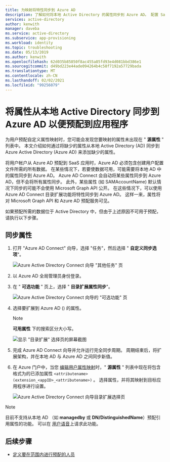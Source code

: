 ```yaml
---
title: 为映射将特性同步到 Azure AD
description: 了解如何将本地 Active Directory 的属性同步到 Azure AD。 配置 SaaS 应用的用户预配时，请使用目录扩展功能添加默认情况下不同步的源属性。
services: active-directory
author: kenwith
manager: daveba
ms.service: active-directory
ms.subservice: app-provisioning
ms.workload: identity
ms.topic: troubleshooting
ms.date: 05/13/2019
ms.author: kenwith
ms.openlocfilehash: 62d035b85850f8ac455a85fd93e4d081bbd386e1
ms.sourcegitcommit: d49bd223e44ade094264b4c58f7192a57729bada
ms.translationtype: MT
ms.contentlocale: zh-CN
ms.lasthandoff: 02/02/2021
ms.locfileid: "99256079"
---
```

# <a name="sync-an-attribute-from-your-on-premises-active-directory-to-azure-ad-for-provisioning-to-an-application"></a>将属性从本地 Active Directory 同步到 Azure AD 以便预配到应用程序

为用户预配自定义属性映射时，您可能会发现您要映射的属性未出现在 " **源属性** " 列表中。 本文介绍如何通过将缺少的属性从本地 Active Directory (AD) 同步到 Azure Active Directory (Azure AD) 来添加缺少的属性。

将用户帐户从 Azure AD 预配到 SaaS 应用时，Azure AD 必须包含创建用户配置文件所需的所有数据。 在某些情况下，若要使数据可用，可能需要将本地 AD 中的属性同步到 Azure AD。 Azure AD Connect 会自动将某些属性同步到 Azure AD，但不会将所有属性同步。 此外，某些属性 (如 SAMAccountName) 默认情况下同步的可能不会使用 Microsoft Graph API 公开。 在这些情况下，可以使用 Azure AD Connect 目录扩展功能将特性同步到 Azure AD。 这样一来，属性将对 Microsoft Graph API 和 Azure AD 预配服务可见。

如果预配所需的数据位于 Active Directory 中，但由于上述原因不可用于预配，请执行以下步骤。
 
## <a name="sync-an-attribute"></a>同步属性 

1. 打开 "Azure AD Connect" 向导，选择 "任务"，然后选择 " **自定义同步选项**"。

   ![Azure Active Directory Connect 向导 "其他任务" 页](./media/user-provisioning-sync-attributes-for-mapping/active-directory-connect-customize.png)
 
2. 以 Azure AD 全局管理员身份登录。 

3. 在 " **可选功能** " 页上，选择 " **目录扩展属性同步**"。
 
   ![Azure Active Directory Connect 向导的 "可选功能" 页](./media/user-provisioning-sync-attributes-for-mapping/active-directory-connect-directory-extension-attribute-sync.png)

4. 选择要扩展到 Azure AD () 的属性。
   > [!NOTE]
   > **可用属性** 下的搜索区分大小写。

   ![显示 "目录扩展" 选择页的屏幕截图](./media/user-provisioning-sync-attributes-for-mapping/active-directory-connect-directory-extensions.png)

5. 完成 Azure AD Connect 向导并允许运行完全同步周期。 周期结束后，将扩展架构，并在本地 AD 与 Azure AD 之间同步新值。
 
6. 在 Azure 门户中，当您 [编辑用户属性映射](customize-application-attributes.md)时，" **源属性** " 列表中现在将包含格式为的已添加属性 `<attributename> (extension_<appID>_<attributename>)` 。 选择属性，并将其映射到目标应用程序进行设置。

   ![Azure Active Directory Connect 向导目录扩展选择页](./media/user-provisioning-sync-attributes-for-mapping/attribute-mapping-extensions.png)

> [!NOTE]
> 目前不支持从本地 AD （如 **managedby** 或 **DN/DistinguishedName**）预配引用属性的功能。 可以在 [用户语音](https://feedback.azure.com/forums/169401-azure-active-directory)上请求此功能。 

## <a name="next-steps"></a>后续步骤

* [定义要在范围内进行预配的人员](../app-provisioning/define-conditional-rules-for-provisioning-user-accounts.md)
